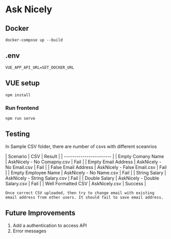 # Ask Nicely

## Docker
```
docker-compose up --build
```

## .env
```
VUE_APP_API_URL=SET_DOCKER_URL
```

## VUE setup
```
npm install
```

### Run frontend
```
npm run serve
```

## Testing
In Sample CSV folder, there are number of csvs with different sceanrios

| Scenario | CSV | Result |
| ----------------------- |
| Empty Comany Name | AskNicely - No Comapny.csv | Fail |
| Empty Email Address | AskNicely - No Email.csv | Fail |
| False Email Address | AskNicely - False Email.csv | Fail |
| Empty Employee Name | AskNicely - No Name.csv | Fail |
| String Salary | AskNicely - String Salary.csv | Fail |
| Double Salary | AskNicely - Double Salary.csv | Fail |
| Well Formatted CSV | AskNicely.csv | Success |

```
Once correct CSV uploaded, then try to change email with existing email address from other users. It should fail to save email address.
```

## Future Improvements
1. Add a authentication to access API
2. Error messages